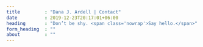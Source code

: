```yaml
---
title         : "Dana J. Ardell | Contact"
date          : 2019-12-23T20:17:01+06:00
heading       : "Don’t be shy. <span class='nowrap'>Say hello.</span>"
form_heading  : ""
about         : ""
---
```


